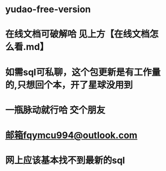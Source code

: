 # yudao-free-version
# 在线文档可破解哈 见上方【在线文档怎么看.md】
# 如需sql可私聊，这个包更新是有工作量的,只想回个本，开了星球没用到
# 一瓶脉动就行哈 交个朋友
# 邮箱fqymcu994@outlook.com
# 网上应该基本找不到最新的sql
